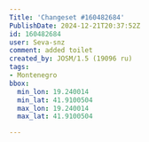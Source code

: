 ```yaml
---
Title: 'Changeset #160482684'
PublishDate: 2024-12-21T20:37:52Z
id: 160482684
user: Seva-snz
comment: added toilet
created_by: JOSM/1.5 (19096 ru)
tags:
- Montenegro
bbox:
  min_lon: 19.240014
  min_lat: 41.9100504
  max_lon: 19.240014
  max_lat: 41.9100504

---
```

